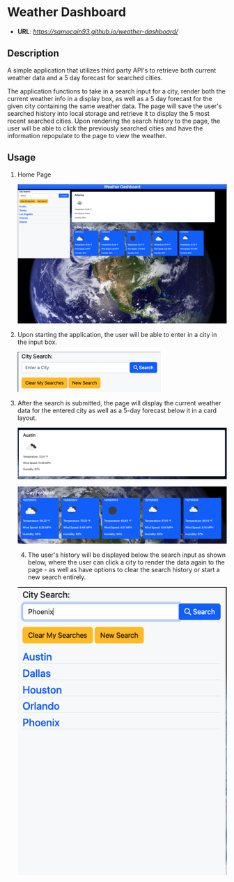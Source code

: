# Weather Dashboard

- **URL**: *https://samocain93.github.io/weather-dashboard/*

## Description

A simple application that utilizes third party API's to retrieve both current weather data and a 5 day forecast for searched cities.

The application functions to take in a search input for a city, render both the current weather info in a display box, as well as a 5 day forecast for the given city containing the same weather data. The page will save the user's searched history into local storage and retrieve it to display the 5 most recent searched cities. Upon rendering the search history to the page, the user will be able to click the previously searched cities and have the information repopulate to the page to view the weather.

## Usage

1. Home Page

    ![home page](assets/images/homepage-screenshot.png)

2. Upon starting the application, the user will be able to enter in a city in the input box.

    ![input box](assets/images/search-box-home.png)

3. After the search is submitted, the page will display the current weather data for the entered city as well as a 5-day forecast below it in a card layout.

    ![current weather box](assets/images/current-box.png)

    ![five-day](assets/images/five-day.png)

    4. The user's history will be displayed below the search input as shown below, where the user can click a city to render the data again to the page - as well as have options to clear the search history or start a new search entirely. 

    ![search history box](assets/images/search-history-box.png)